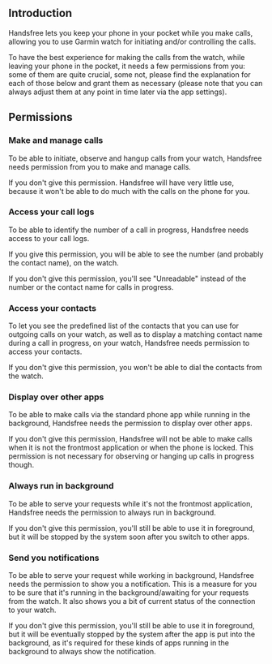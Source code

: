 ## Introduction

Handsfree lets you keep your phone in your pocket while you make calls, allowing you to use Garmin watch for initiating and/or controlling the calls.

To have the best experience for making the calls from the watch, while leaving your phone in the pocket, it needs a few permissions from you: some of them are quite crucial, some not, please find the explanation for each of those below and grant them as necessary (please note that you can always adjust them at any point in time later via the app settings).

## Permissions

### Make and manage calls

To be able to initiate, observe and hangup calls from your watch, Handsfree needs permission from you to make and manage calls.

If you don't give this permission. Handsfree will have very little use, because it won't be able to do much with the calls on the phone for you.

### Access your call logs

To be able to identify the number of a call in progress, Handsfree needs access to your call logs.

If you give this permission, you will be able to see the number (and probably the contact name), on the watch.

If you don't give this permission, you'll see "Unreadable" instead of the number or the contact name for calls in progress.

### Access your contacts

To let you see the predefined list of the contacts that you can use for outgoing calls on your watch, as well as to display a matching contact name during a call in progress, on your watch, Handsfree needs permission to access your contacts.

If you don't give this permission, you won't be able to dial the contacts from the watch.

### Display over other apps

To be able to make calls via the standard phone app while running in the background, Handsfree needs the permission to display over other apps.

If you don't give this permission, Handsfree will not be able to make calls when it is not the frontmost application or when the phone is locked. This permission is not necessary for observing or hanging up calls in progress though.

### Always run in background

To be able to serve your requests while it's not the frontmost application, Handsfree needs the permission to always run in background.

If you don't give this permission, you'll still be able to use it in foreground, but it will be stopped by the system soon after you switch to other apps.

### Send you notifications

To be able to serve your request while working in background, Handsfree needs the permission to show you a notification. This is a measure for you to be sure that it's running in the background/awaiting for your requests from the watch. It also shows you a bit of current status of the connection to your watch.

If you don't give this permission, you'll still be able to use it in foreground, but it will be eventually stopped by the system after the app is put into the background, as it's required for these kinds of apps running in the background to always show the notification.

